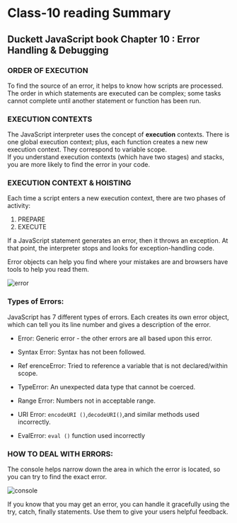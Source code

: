 # Class-10 reading Summary

## Duckett JavaScript book Chapter 10 : Error Handling & Debugging

### ORDER OF EXECUTION

To find the source of an error, it helps to know how scripts are processed.
The order in which statements are executed can be complex; some tasks
cannot complete until another statement or function has been run.

### EXECUTION CONTEXTS

The JavaScript interpreter uses the concept of **execution** contexts.
There is one global execution context; plus, each function creates a new
new execution context. They correspond to variable scope. <br>
If you understand execution contexts (which have two
stages) and stacks, you are more likely to find the error
in your code.

### EXECUTION CONTEXT & HOISTING

Each time a script enters a new execution context, there are two phases of activity:
1. PREPARE
2. EXECUTE


If a JavaScript statement generates an error, then it throws an exception.
At that point, the interpreter stops and looks for exception-handling code.


Error objects can help you find where your mistakes are
and browsers have tools to help you read them.

![error](https://infoheap.com/wp-content/uploads/2016/03/chrome-developer-tools-console-javascript-errors.png)

### Types of Errors:

JavaScript has 7 different types of errors. Each creates
its own error object, which can tell you its line number
and gives a description of the error.


* Error: Generic error - the other errors are all based upon this error.

* Syntax Error: Syntax has not been followed.

* Ref erenceError: Tried to reference a variable that is not declared/within scope.

* TypeError: An unexpected data type that cannot be coerced.

* Range Error: Numbers not in acceptable range.

* URI Error: `encodeURI ()`,`decodeURI()`,and similar methods used incorrectly.

* EvalError: `eval ()` function used incorrectly

### HOW TO DEAL WITH ERRORS:

The console helps narrow down the area in which the
error is located, so you can try to find the exact error.

![console](https://i1.wp.com/css-tricks.com/wp-content/uploads/2018/10/console.png?fit=1200%2C600&ssl=1)

If you know that you may get an error, you can handle
it gracefully using the try, catch, finally statements.
Use them to give your users helpful feedback.



